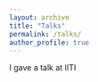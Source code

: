 ```yaml
---
layout: archive
title: "Talks"
permalink: /talks/
author_profile: true
---
```

I gave a talk at IITI
